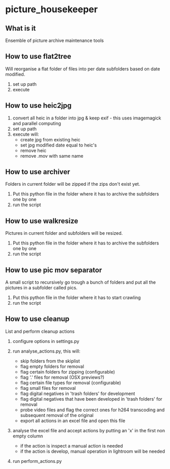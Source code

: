 # picture_housekeeper
## What is it
Ensemble of picture archive maintenance tools

## How to use flat2tree
Will reorganise a flat folder of files into per date subfolders based on date modified.
1. set up path
2. execute

## How to use heic2jpg
1. convert all heic in a folder into jpg & keep exif - this uses imagemagick and parallel computing
2. set up path
3. execute will:
    * create jpg from existing heic
    * set jpg modified date equal to heic's
    * remove heic
    * remove .mov with same name

## How to use archiver
Folders in current folder will be zipped if the zips don't exist yet.
1. Put this python file in the folder where it has to archive the subfolders one by one
2. run the script

## How to use walkresize
Pictures in current folder and subfolders will be resized.
1. Put this python file in the folder where it has to archive the subfolders one by one
2. run the script

## How to use pic mov separator
A small script to recursively go trough a bunch of folders and put all the pictures in a subfolder called pics.
1. Put this python file in the folder where it has to start crawling
2. run the script

## How to use cleanup
List and perform cleanup actions
1. configure options in settings.py 

2. run analyse_actions.py, this will:
    * skip folders from the skiplist
    * flag empty folders for removal
    * flag certain folders for zipping (configurable)
    * flag '.' files for removal (OSX previews?)
    * flag certain file types for removal (configurable)
    * flag small files for removal
    * flag digital negatives in 'trash folders' for development
    * flag digital negatives that have been developed in 'trash folders' for removal
    * probe video files and flag the correct ones for h264 transcoding and subsequent removal of the original
    * export all actions in an excel file and open this file

3. analyse the excel file and accept actions by putting an 'x' in the first non empty column
    * if the action is inspect a manual action is needed
    * if the action is develop, manual operation in lightroom will be needed

4. run perform_actions.py